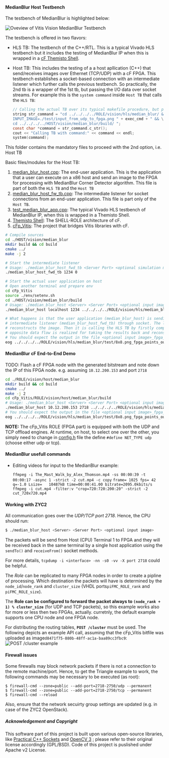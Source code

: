 #### MedianBlur Host Testbench

The testbench of MedianBlur is highlighted below:

![Oveview of Vitis Vision MedianBlur Testbench](../../../doc/median_blur_tb.png)

The testbench is offered in two flavors:
- HLS TB: The testbench of the C++/RTL. This is a typical Vivado HLS testbench but it includes the testing of MedianBlur IP when this is wrapped in a [cF Themisto Shell](https://pages.github.ibm.com/cloudFPGA/Doc/pages/cfdk.html#the-themisto-sra).
- Host TB: This includes the testing of a a host apllication (C++) that send/receives images over Ethernet (TCP/UDP) with a cF FPGA. This testbench establishes a socket-based connection with an intermediate listener which further calls the previous testbench. So practically, the 2nd tb is a wrapper of the 1st tb, but passing the I/O data over socket streams.
  For example this is the `system command` inside `Host TB` that calls the `HLS TB`:
  
  ```c
  // Calling the actual TB over its typical makefile procedure, but passing the save file
  string str_command = "cd ../../../../ROLE/vision/hls/median_blur/ && " + clean_cmd + "\
  INPUT_IMAGE=./test/input_from_udp_to_fpga.png " + exec_cmd + " && \
  cd ../../../../HOST/vision/median_blur/build/ "; 
  const char *command = str_command.c_str(); 
  cout << "Calling TB with command:" << command << endl; 
  system(command); 
  ```

This folder contains the mandatory files to proceed with the 2nd option, i.e. Host TB

Basic files/modules for the Host TB:
  1. [median_blur_host.cpp](https://github.ibm.com/cloudFPGA/cFp_Vitis/blob/master/ROLE/vision/host/median_blur/src/median_blur_host.cpp): The end-user application. This is the application that a user can execute on a x86 host and send an image to the FPGA for processing with MedianBlur Corner Detector algorithm. This file is part of both the `HLS TB` and the `Host TB`
  2. [median_blur_host_fw_tb.cpp](https://github.ibm.com/cloudFPGA/cFp_Vitis/blob/master/ROLE/vision/host/median_blur/src/median_blur_host_fwd_tb.cpp): The intermediate listener for socket connections from an end-user application. This file is part only of the `Host TB`.
  3. [test_median_blur_app.cpp](https://github.ibm.com/cloudFPGA/cFp_Vitis/blob/master/ROLE/vision/hls/median_blur_app/src/median_blur_app.cpp): The typical Vivado HLS testbench of MedianBlur IP, when this is wrapped in a Themisto Shell.
  4. [Themisto Shell](https://pages.github.ibm.com/cloudFPGA/Doc/pages/cfdk.html#the-themisto-sra): The SHELL-ROLE architecture of cF.
  5. [cFp_Vitis](https://github.ibm.com/cloudFPGA/cFp_Vitis): The project that bridges Vitis libraries with cF.

  
```bash
# Compile sources
cd ./HOST/vision/median_blur
mkdir build && cd build
cmake ../
make -j 2

# Start the intermediate listener
# Usage: ./median_blur_host_fwd_tb <Server Port> <optional simulation mode>
./median_blur_host_fwd_tb 1234 0

# Start the actual user application on host
# Open another terminal and prepare env
cd cFp_Vitis
source ./env/setenv.sh
cd ./HOST/vision/median_blur/build
# Usage: ./median_blur_host <Server> <Server Port> <optional input image>
./median_blur_host localhost 1234 ../../../../ROLE/vision/hls/median_blur/test/8x8.png

# What happens is that the user application (median_blur_host) is sending an input image file to 
# intermediate listener (median_blur_host_fwd_tb) through socket. The latter receives the payload and 
# reconstructs the image. Then it is calling the HLS TB by firstly compiling the HLS TB files. The 
# opposite data flow is realized for taking the results back and reconstruct the FPGA output image.
# You should expect the output in the file <optional input image>_fpga_out_frame_#.png
eog ../../../../ROLE/vision/hls/median_blur/test/8x8.png_fpga_points_out_frame_1.png

```


#### MedianBlur cF End-to-End Demo

TODO: Flash a cF FPGA node with the generated bitstream and note down the IP of this FPGA node. e.g. assuming `10.12.200.153` and port `2718`


```bash
cd ./ROLE/vision/host/median_blur
mkdir build && cd build
cmake ../
make -j 2
cd cFp_Vitis/ROLE/vision/host/median_blur/build
# Usage: ./median_blur_host <Server> <Server Port> <optional input image>
./median_blur_host 10.12.200.153 2718 ../../../../ROLE/vision/hls/median_blur/test/8x8.png
# You should expect the output in the file <optional input image>_fpga_out_frame_#.png
eog ../../../../ROLE/vision/hls/median_blur/test/8x8.png_fpga_points_out_frame_1.png
```

**NOTE:** The cFp_Vitis ROLE (FPGA part) is equipped with both the UDP and TCP offload engines. At 
runtime, on host, to select one over the other, you simply need to change in [config.h](https://github.ibm.com/cloudFPGA/cFp_Vitis/blob/master/HOST/vision/median_blur/include/config.h) 
file the define `#define NET_TYPE udp` (choose either udp or tcp).


#### MedianBlur usefull commands

- Editing videos for input to the MedianBlur example:
  
  `ffmpeg -i The_Mast_Walk_by_Alex_Thomson.mp4 -ss 00:00:39 -t 00:00:17 -async 1 -strict -2 cut.mp4 -c copy`
  `frame= 1025 fps= 42 q=-1.0 Lsize=   10487kB time=00:00:41.00 bitrate=2095.0kbits/s   `
  `ffmpeg -i cut.mp4 -filter:v "crop=720:720:200:20" -strict -2 cut_720x720.mp4`

  
#### Working with ZYC2

All communication goes over the *UDP/TCP port 2718*. Hence, the CPU should run:
```bash
$ ./median_blur_host <Server> <Server Port> <optional input image>
```

The packets will be send from Host (CPU) Terminal 1 to FPGA and they will be received back in the 
same terminal by a single host application using the `sendTo()` and `receiveFrom()` socket methods.

For more details, `tcpdump -i <interface> -nn -s0 -vv -X port 2718` could be helpful.

The *Role* can be replicated to many FPGA nodes in order to create a pipline of processing.
Which destination the packets will have is determined by the `node_id`/`node_rank` and `cluster_size`
(VHDL ports`piFMC_ROLE_rank` and `piFMC_ROLE_size`).

The **Role can be configured to forward the packet always to `(node_rank + 1) % cluster_size`** 
(for UDP and TCP packets), so this example works also for more or less then two FPGAs, actually.
curretnly, the default example supports one CPU node and one FPGA node.


For distributing the routing tables, **`POST /cluster`** must be used.
The following depicts an example API call, assuming that the cFp_Vitis bitfile was uploaded as 
image`d8471f75-880b-48ff-ac1a-baa89cc3fbc9`:
![POST /cluster example](../../../doc/post_cluster.png)

#### Firewall issues

Some firewalls may block network packets if there is not a connection to the remote machine/port.
Hence, to get the Triangle example to work, the following commands may be necessary to be executed 
(as root):

```
$ firewall-cmd --zone=public --add-port=2718-2750/udp --permanent
$ firewall-cmd --zone=public --add-port=2718-2750/tcp --permanent
$ firewall-cmd --reload
```

Also, ensure that the network secuirty group settings are updated (e.g. in case of the ZYC2 OpenStack).


##### Acknowledgement and Copyright
This software part of this project is built upon various open-source libraries, like [Practical C++ Sockets](http://cs.ecs.baylor.edu/~donahoo/practical/CSockets/practical/) and [OpenCV 3](http://opencv.org/) ; please refer to their original license accordingly (GPL/BSD). Code of this project is puslished under Apache v2 License.